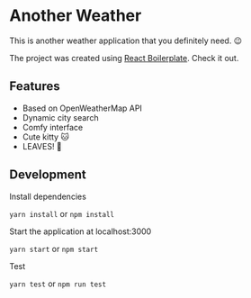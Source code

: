 # Another Weather

This is another weather application that you definitely need. :wink:

The project was created using [React Boilerplate](https://github.com/react-boilerplate/react-boilerplate). Check it out.

## Features

- Based on OpenWeatherMap API
- Dynamic city search
- Comfy interface
- Cute kitty :cat:
- LEAVES! :leaves:

## Development

Install dependencies

`yarn install` or `npm install`

Start the application at localhost:3000

`yarn start` or `npm start`

Test

`yarn test` or `npm run test`
